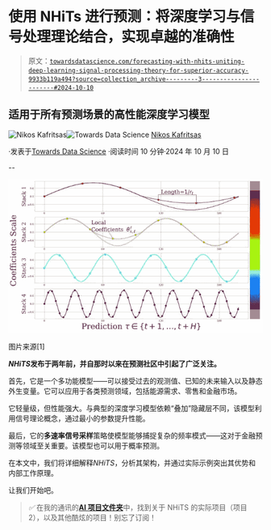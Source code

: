 # 使用 NHiTs 进行预测：将深度学习与信号处理理论结合，实现卓越的准确性

> 原文：[`towardsdatascience.com/forecasting-with-nhits-uniting-deep-learning-signal-processing-theory-for-superior-accuracy-9933b119a494?source=collection_archive---------3-----------------------#2024-10-10`](https://towardsdatascience.com/forecasting-with-nhits-uniting-deep-learning-signal-processing-theory-for-superior-accuracy-9933b119a494?source=collection_archive---------3-----------------------#2024-10-10)

## 适用于所有预测场景的高性能深度学习模型

[](https://medium.com/@nikoskafritsas?source=post_page---byline--9933b119a494--------------------------------)![Nikos Kafritsas](https://medium.com/@nikoskafritsas?source=post_page---byline--9933b119a494--------------------------------)[](https://towardsdatascience.com/?source=post_page---byline--9933b119a494--------------------------------)![Towards Data Science](https://towardsdatascience.com/?source=post_page---byline--9933b119a494--------------------------------) [Nikos Kafritsas](https://medium.com/@nikoskafritsas?source=post_page---byline--9933b119a494--------------------------------)

·发表于[Towards Data Science](https://towardsdatascience.com/?source=post_page---byline--9933b119a494--------------------------------) ·阅读时间 10 分钟·2024 年 10 月 10 日

--

![](img/b8e878a9683d13d5e9c432ac79fdc215.png)

图片来源[1]

***NHiTS*发布于两年前，并自那时以来在预测社区中引起了广泛关注。**

首先，它是一个多功能模型——可以接受过去的观测值、已知的未来输入以及静态外生变量。它可以应用于各类预测领域，包括能源需求、零售和金融市场。

它轻量级，但性能强大。与典型的深度学习模型依赖“叠加”隐藏层不同，该模型利用信号理论概念，通过最小的参数提升性能。

最后，它的**多速率信号采样**策略使模型能够捕捉复杂的频率模式——这对于金融预测等领域至关重要。该模型也可以用于概率预测。

在本文中，我们将详细解释*NHiTS*，分析其架构，并通过实际示例突出其优势和内部工作原理。

让我们开始吧。

> *✅* 在我的通讯的[**AI 项目文件夹**](https://aihorizonforecast.substack.com/p/ai-projects)中，找到关于 NHiTS 的实际项目（项目 2），以及其他酷炫的项目！别忘了订阅！
